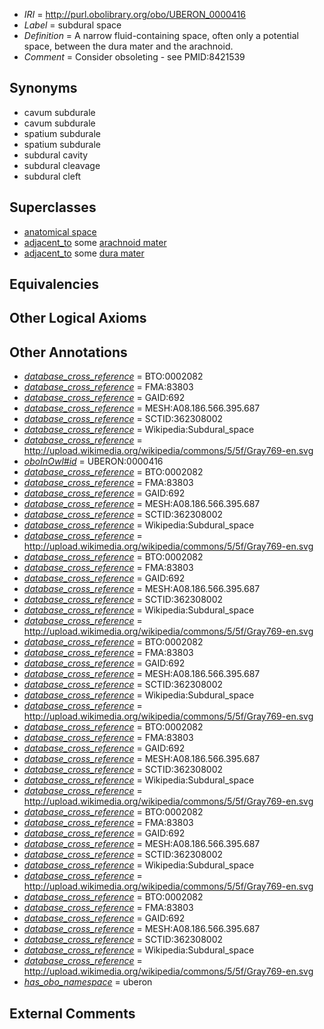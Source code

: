  * *IRI* = http://purl.obolibrary.org/obo/UBERON_0000416
 * *Label* = subdural space
 * *Definition* = A narrow fluid-containing space, often only a potential space, between the dura mater and the arachnoid.
 * *Comment* = Consider obsoleting - see PMID:8421539

## Synonyms

 * cavum subdurale
 * cavum subdurale
 * spatium subdurale
 * spatium subdurale
 * subdural cavity
 * subdural cleavage
 * subdural cleft

## Superclasses

 * [anatomical space](../../UBERON/64/UBERON_0000464.md)
 * [adjacent_to](../../RO/20/RO_0002220.md) some [arachnoid mater](../../UBERON/62/UBERON_0002362.md)
 * [adjacent_to](../../RO/20/RO_0002220.md) some [dura mater](../../UBERON/63/UBERON_0002363.md)

## Equivalencies


## Other Logical Axioms


## Other Annotations

 * *[database_cross_reference](../../ef/oboInOwl#hasDbXref.md)* = BTO:0002082
 * *[database_cross_reference](../../ef/oboInOwl#hasDbXref.md)* = FMA:83803
 * *[database_cross_reference](../../ef/oboInOwl#hasDbXref.md)* = GAID:692
 * *[database_cross_reference](../../ef/oboInOwl#hasDbXref.md)* = MESH:A08.186.566.395.687
 * *[database_cross_reference](../../ef/oboInOwl#hasDbXref.md)* = SCTID:362308002
 * *[database_cross_reference](../../ef/oboInOwl#hasDbXref.md)* = Wikipedia:Subdural_space
 * *[database_cross_reference](../../ef/oboInOwl#hasDbXref.md)* = http://upload.wikimedia.org/wikipedia/commons/5/5f/Gray769-en.svg
 * *[oboInOwl#id](../../id/oboInOwl#id.md)* = UBERON:0000416
 * *[database_cross_reference](../../ef/oboInOwl#hasDbXref.md)* = BTO:0002082
 * *[database_cross_reference](../../ef/oboInOwl#hasDbXref.md)* = FMA:83803
 * *[database_cross_reference](../../ef/oboInOwl#hasDbXref.md)* = GAID:692
 * *[database_cross_reference](../../ef/oboInOwl#hasDbXref.md)* = MESH:A08.186.566.395.687
 * *[database_cross_reference](../../ef/oboInOwl#hasDbXref.md)* = SCTID:362308002
 * *[database_cross_reference](../../ef/oboInOwl#hasDbXref.md)* = Wikipedia:Subdural_space
 * *[database_cross_reference](../../ef/oboInOwl#hasDbXref.md)* = http://upload.wikimedia.org/wikipedia/commons/5/5f/Gray769-en.svg
 * *[database_cross_reference](../../ef/oboInOwl#hasDbXref.md)* = BTO:0002082
 * *[database_cross_reference](../../ef/oboInOwl#hasDbXref.md)* = FMA:83803
 * *[database_cross_reference](../../ef/oboInOwl#hasDbXref.md)* = GAID:692
 * *[database_cross_reference](../../ef/oboInOwl#hasDbXref.md)* = MESH:A08.186.566.395.687
 * *[database_cross_reference](../../ef/oboInOwl#hasDbXref.md)* = SCTID:362308002
 * *[database_cross_reference](../../ef/oboInOwl#hasDbXref.md)* = Wikipedia:Subdural_space
 * *[database_cross_reference](../../ef/oboInOwl#hasDbXref.md)* = http://upload.wikimedia.org/wikipedia/commons/5/5f/Gray769-en.svg
 * *[database_cross_reference](../../ef/oboInOwl#hasDbXref.md)* = BTO:0002082
 * *[database_cross_reference](../../ef/oboInOwl#hasDbXref.md)* = FMA:83803
 * *[database_cross_reference](../../ef/oboInOwl#hasDbXref.md)* = GAID:692
 * *[database_cross_reference](../../ef/oboInOwl#hasDbXref.md)* = MESH:A08.186.566.395.687
 * *[database_cross_reference](../../ef/oboInOwl#hasDbXref.md)* = SCTID:362308002
 * *[database_cross_reference](../../ef/oboInOwl#hasDbXref.md)* = Wikipedia:Subdural_space
 * *[database_cross_reference](../../ef/oboInOwl#hasDbXref.md)* = http://upload.wikimedia.org/wikipedia/commons/5/5f/Gray769-en.svg
 * *[database_cross_reference](../../ef/oboInOwl#hasDbXref.md)* = BTO:0002082
 * *[database_cross_reference](../../ef/oboInOwl#hasDbXref.md)* = FMA:83803
 * *[database_cross_reference](../../ef/oboInOwl#hasDbXref.md)* = GAID:692
 * *[database_cross_reference](../../ef/oboInOwl#hasDbXref.md)* = MESH:A08.186.566.395.687
 * *[database_cross_reference](../../ef/oboInOwl#hasDbXref.md)* = SCTID:362308002
 * *[database_cross_reference](../../ef/oboInOwl#hasDbXref.md)* = Wikipedia:Subdural_space
 * *[database_cross_reference](../../ef/oboInOwl#hasDbXref.md)* = http://upload.wikimedia.org/wikipedia/commons/5/5f/Gray769-en.svg
 * *[database_cross_reference](../../ef/oboInOwl#hasDbXref.md)* = BTO:0002082
 * *[database_cross_reference](../../ef/oboInOwl#hasDbXref.md)* = FMA:83803
 * *[database_cross_reference](../../ef/oboInOwl#hasDbXref.md)* = GAID:692
 * *[database_cross_reference](../../ef/oboInOwl#hasDbXref.md)* = MESH:A08.186.566.395.687
 * *[database_cross_reference](../../ef/oboInOwl#hasDbXref.md)* = SCTID:362308002
 * *[database_cross_reference](../../ef/oboInOwl#hasDbXref.md)* = Wikipedia:Subdural_space
 * *[database_cross_reference](../../ef/oboInOwl#hasDbXref.md)* = http://upload.wikimedia.org/wikipedia/commons/5/5f/Gray769-en.svg
 * *[database_cross_reference](../../ef/oboInOwl#hasDbXref.md)* = BTO:0002082
 * *[database_cross_reference](../../ef/oboInOwl#hasDbXref.md)* = FMA:83803
 * *[database_cross_reference](../../ef/oboInOwl#hasDbXref.md)* = GAID:692
 * *[database_cross_reference](../../ef/oboInOwl#hasDbXref.md)* = MESH:A08.186.566.395.687
 * *[database_cross_reference](../../ef/oboInOwl#hasDbXref.md)* = SCTID:362308002
 * *[database_cross_reference](../../ef/oboInOwl#hasDbXref.md)* = Wikipedia:Subdural_space
 * *[database_cross_reference](../../ef/oboInOwl#hasDbXref.md)* = http://upload.wikimedia.org/wikipedia/commons/5/5f/Gray769-en.svg
 * *[has_obo_namespace](../../ce/oboInOwl#hasOBONamespace.md)* = uberon

## External Comments

